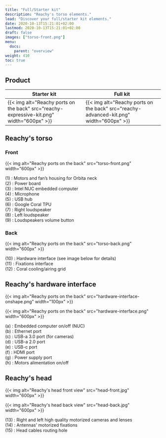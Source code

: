 ```yaml
---
title: "Full/Starter kit"
description: "Reachy's torso elements."
lead: "Discover your full/starter kit elements."
date: 2020-10-13T15:21:01+02:00
lastmod: 2020-10-13T15:21:01+02:00
draft: false
images: ["torso-front.png"]
menu: 
  docs:
    parent: "overview"
weight: 410
toc: true
---
```


## Product

| Starter kit | Full kit|
|---------|------------|
|{{< img alt="Reachy ports on the back" src="reachy-expressive-kit.png" width="600px" >}}|{{< img alt="Reachy ports on the back" src="reachy-advanced-kit.png" width="600px" >}}|


## Reachy's torso

### Front

{{< img alt="Reachy ports on the back" src="torso-front.png" width="600px" >}}

(1) : Motors and fan’s housing for Orbita neck  
(2) : Power board  
(3) : Intel NUC embedded computer  
(4) : Microphone  
(5) : USB hub  
(6) : Google Coral TPU  
(7) : Right loudspeaker  
(8) : Left loudspeaker  
(9) : Loudspeakers volume button  


### Back

{{< img alt="Reachy ports on the back" src="torso-back.png" width="600px" >}}


(10) : Hardware interface (see image below for details)  
(11) : Fixations interface  
(12) : Coral cooling/airing grid  


## Reachy's hardware interface

{{< img alt="Reachy ports on the back" src="hardware-interface-onshape.png" width="100px" >}}

{{< img alt="Reachy ports on the back" src="hardware-interface.png" width="600px" >}}

(a) : Embedded computer on/off (NUC)  
(b) : Ethernet port  
(c) : USB-a 3.0 port (for cameras)  
(d) : USB-a 2.0 port  
(e) : USB-c port  
(f) : HDMI port  
(g) : Power supply port  
(h) : Motors alimentation on/off  


## Reachy's head

{{< img alt="Reachy's head front view" src="head-front.jpg" width="600px" >}}

{{< img alt="Reachy's head back view" src="head-back.jpg" width="600px" >}}

(13) : Right and left high quality motorized cameras and lenses  
(14) : Antennas' motorized fixations  
(15) : Head cables routing hole  